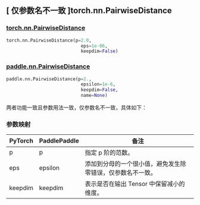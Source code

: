 ## [ 仅参数名不一致 ]torch.nn.PairwiseDistance
### [torch.nn.PairwiseDistance](https://pytorch.org/docs/stable/generated/torch.nn.PairwiseDistance.html?highlight=nn+pairwisedistance#torch.nn.PairwiseDistance)

```python
torch.nn.PairwiseDistance(p=2.0,
                            eps=1e-06,
                            keepdim=False)
```

### [paddle.nn.PairwiseDistance](https://www.paddlepaddle.org.cn/documentation/docs/zh/develop/api/paddle/nn/PairwiseDistance_cn.html#pairwisedistance)

```python
paddle.nn.PairwiseDistance(p=2.,
                            epsilon=1e-6,
                            keepdim=False,
                            name=None)
```

两者功能一致且参数用法一致，仅参数名不一致，具体如下：

### 参数映射
| PyTorch       | PaddlePaddle | 备注                                                   |
| ------------- | ------------ | ------------------------------------------------------ |
| p           | p      | 指定 p 阶的范数。                   |
| eps           | epsilon      | 添加到分母的一个很小值，避免发生除零错误，仅参数名不一致。                   |
| keepdim           | keepdim      | 表示是否在输出 Tensor 中保留减小的维度。                   |

